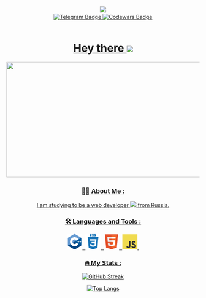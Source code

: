 <div id="header" align="center">
  <img src="https://i.giphy.com/media/v1.Y2lkPTc5MGI3NjExc3NsMHVxeXo4cG92YzZzYjgyMjR3ODQ2M2tmeGJpZnczZzM4bzJ2YyZlcD12MV9pbnRlcm5hbF9naWZfYnlfaWQmY3Q9cw/3kPDmoWdBpQPNhCnUG/giphy.gif"
    </div>
  <div id="badges">
    <a href="https://t.me/NoCyberAttack">
  <img src="https://img.shields.io/badge/Telegram-purple?style=for-the-badge&logo=Telegram&logoColor=white" alt="Telegram Badge"/>
    </a>
    <a href="https://www.codewars.com/users/IsMirakl">
      <img src="https://img.shields.io/badge/Codewars-red?style=for-the-badge&logo=Codewars&logoColor=white" alt="Codewars Badge"/>
</div>
      <img src="https://komarev.com/ghpvc/?username=IsMirakl&style=flat-square&color=blue" alt=""/>
      <h1>
  Hey there
  <img src="https://media.giphy.com/media/hvRJCLFzcasrR4ia7z/giphy.gif" width="30px"/>
</h1>
      <div align="center">
  <img src="https://media.giphy.com/media/dWesBcTLavkZuG35MI/giphy.gif" width="600" height="300"/>
</div>
      
### :woman_technologist: About Me :

I am studying to be a web developer <img src="https://media.giphy.com/media/WUlplcMpOCEmTGBtBW/giphy.gif" width="30"> from Russia.

### :hammer_and_wrench: Languages and Tools :


        
<div>
  <img src="https://github.com/devicons/devicon/blob/master/icons/cplusplus/cplusplus-original.svg" title="C++" alt="C++" width="40" height="40"/>&nbsp;
  <img src="https://github.com/devicons/devicon/blob/master/icons/css3/css3-plain-wordmark.svg"  title="CSS3" alt="CSS" width="40" height="40"/>&nbsp;
  <img src="https://github.com/devicons/devicon/blob/master/icons/html5/html5-original.svg" title="HTML5" alt="HTML" width="40" height="40"/>&nbsp;
  <img src="https://github.com/devicons/devicon/blob/master/icons/javascript/javascript-original.svg" title="JavaScript" alt="JavaScript" width="40" height="40"/>&nbsp;
</div>

### :fire: My Stats :
[![GitHub Streak](https://streak-stats.demolab.com/?user=IsMirakl)](https://git.io/streak-stats)


[![Top Langs](https://github-readme-stats.vercel.app/api/top-langs/?username=IsMirakl&layout=compact&theme=vision-friendly-dark)](https://github.com/anuraghazra/github-readme-stats)


<!--
**IsMirakl/IsMirakl** is a ✨ _special_ ✨ repository because its `README.md` (this file) appears on your GitHub profile.

Here are some ideas to get you started:

- 🔭 I’m currently working on ...
- 🌱 I’m currently learning ...
- 👯 I’m looking to collaborate on ...
- 🤔 I’m looking for help with ...
- 💬 Ask me about ...
- 📫 How to reach me: ...
- 😄 Pronouns: ...
- ⚡ Fun fact: ...
-->
